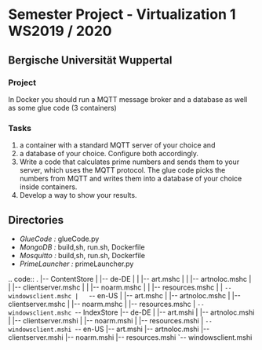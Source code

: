 # Semester Project - Virtualization 1 WS2019 / 2020
## Bergische Universität Wuppertal

### Project 
In Docker you should run a MQTT message broker and a database as well as some glue code (3 containers)

### Tasks
1. a container with a standard MQTT server of your choice and
2. a database of your choice. Configure both accordingly.
3. Write a code that calculates prime numbers and sends them to your server, which uses the
MQTT protocol. The glue code picks the numbers from MQTT and writes them into a
database of your choice inside containers.
4. Develop a way to show your results.

## Directories
- *GlueCode :* glueCode.py
- *MongoDB :* build,sh, run.sh, Dockerfile
- *Mosquitto :* build,sh, run.sh, Dockerfile
- *PrimeLauncher :* primeLauncher.py

.. code::
.
|-- ContentStore
|   |-- de-DE
|   |   |-- art.mshc
|   |   |-- artnoloc.mshc
|   |   |-- clientserver.mshc
|   |   |-- noarm.mshc
|   |   |-- resources.mshc
|   |   `-- windowsclient.mshc
|   `-- en-US
|       |-- art.mshc
|       |-- artnoloc.mshc
|       |-- clientserver.mshc
|       |-- noarm.mshc
|       |-- resources.mshc
|       `-- windowsclient.mshc
`-- IndexStore
    |-- de-DE
    |   |-- art.mshi
    |   |-- artnoloc.mshi
    |   |-- clientserver.mshi
    |   |-- noarm.mshi
    |   |-- resources.mshi
    |   `-- windowsclient.mshi
    `-- en-US
        |-- art.mshi
        |-- artnoloc.mshi
        |-- clientserver.mshi
        |-- noarm.mshi
        |-- resources.mshi
        `-- windowsclient.mshi